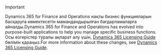 > [!IMPORTANT]
> <span data-ttu-id="5e83b-101">Dynamics 365 for Finance and Operations нақты бизнес функцияларын басқаруға көмектесетін мамандандырылған бағдарламаларға айналды.</span><span class="sxs-lookup"><span data-stu-id="5e83b-101">Dynamics 365 for Finance and Operations has evolved into purpose-built applications to help you manage specific business functions.</span></span> <span data-ttu-id="5e83b-102">Осы өзгерістер туралы ақпарат алу үшін, [Dynamics 365 Licensing Guide](https://mbs.microsoft.com/Files/public/365/Dynamics365LicensingGuide.pdf) бөлімін қараңыз.</span><span class="sxs-lookup"><span data-stu-id="5e83b-102">For more information about these changes, see [Dynamics 365 Licensing Guide](https://mbs.microsoft.com/Files/public/365/Dynamics365LicensingGuide.pdf).</span></span>
 

